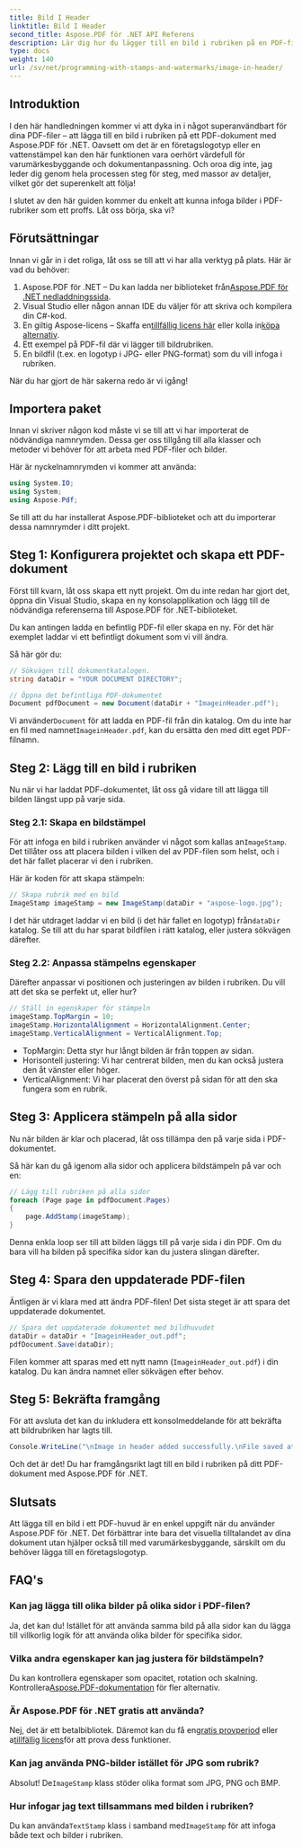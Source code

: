 ```yaml
---
title: Bild I Header
linktitle: Bild I Header
second_title: Aspose.PDF för .NET API Referens
description: Lär dig hur du lägger till en bild i rubriken på en PDF-fil med Aspose.PDF för .NET i denna steg-för-steg-handledning.
type: docs
weight: 140
url: /sv/net/programming-with-stamps-and-watermarks/image-in-header/
---
```

## Introduktion

I den här handledningen kommer vi att dyka in i något superanvändbart för dina PDF-filer – att lägga till en bild i rubriken på ett PDF-dokument med Aspose.PDF för .NET. Oavsett om det är en företagslogotyp eller en vattenstämpel kan den här funktionen vara oerhört värdefull för varumärkesbyggande och dokumentanpassning. Och oroa dig inte, jag leder dig genom hela processen steg för steg, med massor av detaljer, vilket gör det superenkelt att följa!

I slutet av den här guiden kommer du enkelt att kunna infoga bilder i PDF-rubriker som ett proffs. Låt oss börja, ska vi?

## Förutsättningar

Innan vi går in i det roliga, låt oss se till att vi har alla verktyg på plats. Här är vad du behöver:

1.  Aspose.PDF för .NET – Du kan ladda ner biblioteket från[Aspose.PDF för .NET nedladdningssida](https://releases.aspose.com/pdf/net/).
2. Visual Studio eller någon annan IDE du väljer för att skriva och kompilera din C#-kod.
3.  En giltig Aspose-licens – Skaffa en[tillfällig licens här](https://purchase.aspose.com/temporary-license/) eller kolla in[köpa alternativ](https://purchase.aspose.com/buy).
4. Ett exempel på PDF-fil där vi lägger till bildrubriken.
5. En bildfil (t.ex. en logotyp i JPG- eller PNG-format) som du vill infoga i rubriken.

När du har gjort de här sakerna redo är vi igång!

## Importera paket

Innan vi skriver någon kod måste vi se till att vi har importerat de nödvändiga namnrymden. Dessa ger oss tillgång till alla klasser och metoder vi behöver för att arbeta med PDF-filer och bilder.

Här är nyckelnamnrymden vi kommer att använda:

```csharp
using System.IO;
using System;
using Aspose.Pdf;
```

Se till att du har installerat Aspose.PDF-biblioteket och att du importerar dessa namnrymder i ditt projekt.

## Steg 1: Konfigurera projektet och skapa ett PDF-dokument

Först till kvarn, låt oss skapa ett nytt projekt. Om du inte redan har gjort det, öppna din Visual Studio, skapa en ny konsolapplikation och lägg till de nödvändiga referenserna till Aspose.PDF för .NET-biblioteket.

Du kan antingen ladda en befintlig PDF-fil eller skapa en ny. För det här exemplet laddar vi ett befintligt dokument som vi vill ändra.

Så här gör du:

```csharp
// Sökvägen till dokumentkatalogen.
string dataDir = "YOUR DOCUMENT DIRECTORY";

// Öppna det befintliga PDF-dokumentet
Document pdfDocument = new Document(dataDir + "ImageinHeader.pdf");
```

 Vi använder`Document` för att ladda en PDF-fil från din katalog. Om du inte har en fil med namnet`ImageinHeader.pdf`, kan du ersätta den med ditt eget PDF-filnamn.

## Steg 2: Lägg till en bild i rubriken

Nu när vi har laddat PDF-dokumentet, låt oss gå vidare till att lägga till bilden längst upp på varje sida.

### Steg 2.1: Skapa en bildstämpel
 För att infoga en bild i rubriken använder vi något som kallas an`ImageStamp`. Det tillåter oss att placera bilden i vilken del av PDF-filen som helst, och i det här fallet placerar vi den i rubriken.

Här är koden för att skapa stämpeln:

```csharp
// Skapa rubrik med en bild
ImageStamp imageStamp = new ImageStamp(dataDir + "aspose-logo.jpg");
```

 I det här utdraget laddar vi en bild (i det här fallet en logotyp) från`dataDir` katalog. Se till att du har sparat bildfilen i rätt katalog, eller justera sökvägen därefter.

### Steg 2.2: Anpassa stämpelns egenskaper
Därefter anpassar vi positionen och justeringen av bilden i rubriken. Du vill att det ska se perfekt ut, eller hur?

```csharp
// Ställ in egenskaper för stämpeln
imageStamp.TopMargin = 10;
imageStamp.HorizontalAlignment = HorizontalAlignment.Center;
imageStamp.VerticalAlignment = VerticalAlignment.Top;
```

- TopMargin: Detta styr hur långt bilden är från toppen av sidan.
- Horisontell justering: Vi har centrerat bilden, men du kan också justera den åt vänster eller höger.
- VerticalAlignment: Vi har placerat den överst på sidan för att den ska fungera som en rubrik.

## Steg 3: Applicera stämpeln på alla sidor

Nu när bilden är klar och placerad, låt oss tillämpa den på varje sida i PDF-dokumentet.

Så här kan du gå igenom alla sidor och applicera bildstämpeln på var och en:

```csharp
// Lägg till rubriken på alla sidor
foreach (Page page in pdfDocument.Pages)
{
    page.AddStamp(imageStamp);
}
```

Denna enkla loop ser till att bilden läggs till på varje sida i din PDF. Om du bara vill ha bilden på specifika sidor kan du justera slingan därefter.

## Steg 4: Spara den uppdaterade PDF-filen

Äntligen är vi klara med att ändra PDF-filen! Det sista steget är att spara det uppdaterade dokumentet.

```csharp
// Spara det uppdaterade dokumentet med bildhuvudet
dataDir = dataDir + "ImageinHeader_out.pdf";
pdfDocument.Save(dataDir);
```

Filen kommer att sparas med ett nytt namn (`ImageinHeader_out.pdf`) i din katalog. Du kan ändra namnet eller sökvägen efter behov.

## Steg 5: Bekräfta framgång

För att avsluta det kan du inkludera ett konsolmeddelande för att bekräfta att bildrubriken har lagts till.

```csharp
Console.WriteLine("\nImage in header added successfully.\nFile saved at " + dataDir);
```

Och det är det! Du har framgångsrikt lagt till en bild i rubriken på ditt PDF-dokument med Aspose.PDF för .NET.

## Slutsats

Att lägga till en bild i ett PDF-huvud är en enkel uppgift när du använder Aspose.PDF för .NET. Det förbättrar inte bara det visuella tilltalandet av dina dokument utan hjälper också till med varumärkesbyggande, särskilt om du behöver lägga till en företagslogotyp.

## FAQ's

### Kan jag lägga till olika bilder på olika sidor i PDF-filen?
Ja, det kan du! Istället för att använda samma bild på alla sidor kan du lägga till villkorlig logik för att använda olika bilder för specifika sidor.

### Vilka andra egenskaper kan jag justera för bildstämpeln?
 Du kan kontrollera egenskaper som opacitet, rotation och skalning. Kontrollera[Aspose.PDF-dokumentation](https://reference.aspose.com/pdf/net/) för fler alternativ.

### Är Aspose.PDF för .NET gratis att använda?
 Nej, det är ett betalbibliotek. Däremot kan du få en[gratis provperiod](https://releases.aspose.com/) eller a[tillfällig licens](https://purchase.aspose.com/temporary-license/)för att prova dess funktioner.

### Kan jag använda PNG-bilder istället för JPG som rubrik?
 Absolut! De`ImageStamp` klass stöder olika format som JPG, PNG och BMP.

### Hur infogar jag text tillsammans med bilden i rubriken?
 Du kan använda`TextStamp` klass i samband med`ImageStamp` för att infoga både text och bilder i rubriken.